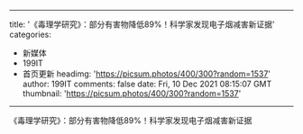
---
title: '《毒理学研究》：部分有害物降低89%！科学家发现电子烟减害新证据'
categories: 
 - 新媒体
 - 199IT
 - 首页更新
headimg: 'https://picsum.photos/400/300?random=1537'
author: 199IT
comments: false
date: Fri, 10 Dec 2021 08:15:07 GMT
thumbnail: 'https://picsum.photos/400/300?random=1537'
---

<div>   
《毒理学研究》：部分有害物降低89%！科学家发现电子烟减害新证据  
</div>
            